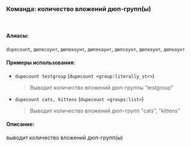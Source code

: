 ### **Команда: количество вложений дюп-групп(ы)**

<br>

#### **Алиасы**:

`dupecount`, `дюпесоунт`, `дюпекоунт`, `дюпекаунт`, `дюпсоунт`, `дюпкоунт`, `дюпкаунт`

#### **Примеры использования**:

- `dupecount testgroup` (`dupecount <group:literally_str>`)
  > Выводит количество вложений дюп-группы "testgroup"
- `dupecount cats, kittens` (`dupecount <groups:list>`)
  > Выводит количество вложений дюп-групп "cats", "kittens"

#### **Описание**:

выводит количество вложений дюп-групп(ы)
